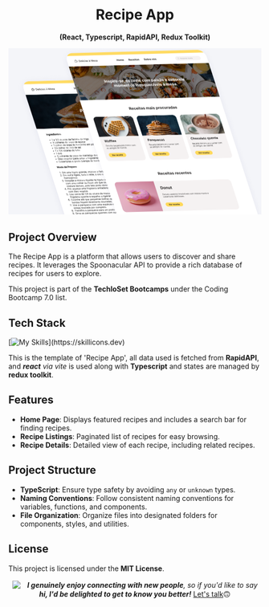 <h1 align="center">Recipe App </h1>

<div align="center">

**(React, Typescript, RapidAPI, Redux Toolkit)** 
</div>


![alt text](readme.png)

## Project Overview

The Recipe App is a platform that allows users to discover and share recipes. It leverages the Spoonacular API to provide a rich database of recipes for users to explore. 

This project is part of the **TechloSet Bootcamps** under the Coding Bootcamp 7.0 list.

## Tech Stack

[![My Skills](https://skillicons.dev/icons?i=vite,react,tailwind,redux,)](https://skillicons.dev)

This is the template of 'Recipe App', all data used is fetched from **RapidAPI**, and ***react** via vite* is used along with **Typescript** and states are managed by **redux toolkit**.

## Features

- **Home Page**: Displays featured recipes and includes a search bar for finding recipes.
- **Recipe Listings**: Paginated list of recipes for easy browsing.
- **Recipe Details**: Detailed view of each recipe, including related recipes.

## Project Structure

- **TypeScript**: Ensure type safety by avoiding `any` or `unknown` types.
- **Naming Conventions**: Follow consistent naming conventions for variables, functions, and components.
- **File Organization**: Organize files into designated folders for components, styles, and utilities.

## License

This project is licensed under the **MIT License**.



[comment]: <> (Ending section)
<p align="center">
  <img src="https://media.giphy.com/media/LnQjpWaON8nhr21vNW/giphy.gif" width="60" style="vertical-align: middle; margin-right: 10px;">
  <span style="vertical-align: middle;">
    <em><b>I genuinely enjoy connecting with new people</b>, so if you'd like to say <b>hi, I'd be delighted to get to know you better!</b> </em>
    <a href="https://linkedin.com/in/arslan-ahmad-dev">Let's talk</a>🙃
  </span>
</p>
